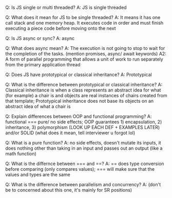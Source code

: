 Q:  Is JS single or multi threaded?
A:  JS is single threaded

Q:  What does it mean for JS to be single threaded?
A:  It means it has one call stack and one memory heap. It executes code in order and must finish executing a piece code before moving onto the next

Q:  Is JS async or sync?
A:  async

Q:  What does async mean?
A:  The execution is not going to stop to wait for the completion of the tasks. (mention promises, async/ await keywords)
A2: A form of parallel programming that allows a unit of work to run separately from the primary application thread

Q:  Does JS have prototypical or classical inheritance?
A:  Prototypical 

Q:  What is the difference between prototypical or classical inheritance?
A:  Classical inheritance is when a class represents an abstract idea for what (for example) a chair is and objects are real instances of chairs created from that template; Prototypical inheritance does not base its objects on an abstract idea of what a chair is

Q:  Explain differences between OOP and functional programming?
A:  functional === pure/ no side effects; OOP guarantees 1) encapsulation, 2) inheritance, 3) polymorphism 
(LOOK UP EACH DEF + EXAMPLES LATER) and/or SOLID (what does it mean, tell interviewer u forgot lol)

Q:  What is a pure function?
A:  no side effects, doesn't mutate its inputs, it does nothing other than taking in an input and passes out an output (like a math function)

Q:  What is the differnce between === and ==?
A:  == does type conversion before comparing (only compares values); === will make sure that the values and types are the same

Q:  What is the difference between parallelism and concurrency?
A:  (don't be to concerned about this one, it's mainly for SR positions)
